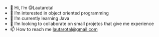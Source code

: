 - 👋 Hi, I’m @Lautarotal
- 👀 I’m interested in object oriented programming
- 🌱 I’m currently learning Java
- 💞️ I’m looking to collaborate on small projetcs that give me experience
- 📫 How to reach me lautarotal@gmail.com

<!---
Lautarotal/Lautarotal is a ✨ special ✨ repository because its `README.md` (this file) appears on your GitHub profile.
You can click the Preview link to take a look at your changes.
--->
